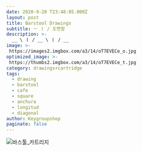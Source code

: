 ```yaml
---
date: 2020-9-20 T23:48:05.000Z
layout: post
title: Barstool Drawings
subtitle: ㅡ ㅣ / 도면함
description: >-
  __ \ ㅣ / __ \ ㅣ / __
image: >-
 https://images2.imgbox.com/a3/14/oT7EVECe_o.jpg
optimized_image: >-
 https://thumbs2.imgbox.com/a3/14/oT7EVECe_t.jpg
category: drawings+cartridge
tags:
  - drawing
  - barstool
  - cafe
  - square
  - anchura
  - longitud
  - diagonal
author: Keygroupshop
paginate: false
---
```

<img src="https://images2.imgbox.com/32/42/RKq4dcV6_o.jpg" alt="바스툴_카트리지"/> 
